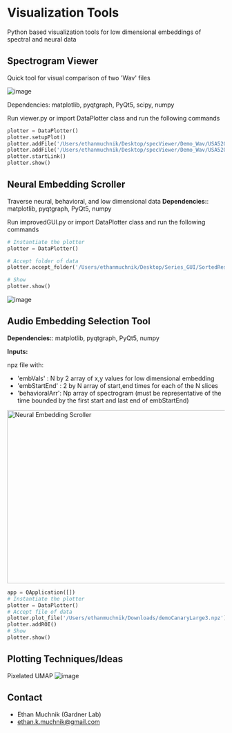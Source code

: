 # Visualization Tools

Python based visualization tools for low dimensional embeddings of spectral and neural data 

## **Spectrogram Viewer** 
Quick tool for visual comparison of two 'Wav' files 



![image](https://github.com/emuchni2/neuralVisuals/assets/85625059/94162dd3-e187-40c8-988f-dcbe13954e9a)

Dependencies: matplotlib, pyqtgraph, PyQt5, scipy, numpy

Run viewer.py or import DataPlotter class and run the following commands

```python
plotter = DataPlotter()
plotter.setupPlot()
plotter.addFile('/Users/ethanmuchnik/Desktop/specViewer/Demo_Wav/USA5207_45107.22309894_6_30_6_11_49.wav','top')
plotter.addFile('/Users/ethanmuchnik/Desktop/specViewer/Demo_Wav/USA5207_45107.22652648_6_30_6_17_32.wav','bottom')
plotter.startLink()
plotter.show()
```

## **Neural Embedding Scroller**
Traverse neural, behavioral, and low dimensional data
**Dependencies:**: matplotlib, pyqtgraph, PyQt5, numpy

Run improvedGUI.py or import DataPlotter class and run the following commands

```python
# Instantiate the plotter    
plotter = DataPlotter()

# Accept folder of data
plotter.accept_folder('/Users/ethanmuchnik/Desktop/Series_GUI/SortedResults/Pk146-Jul28')

# Show
plotter.show()
```
![image](https://github.com/emuchni2/neuralVisuals/assets/85625059/f5c6871f-6c12-4026-b0a3-05cc8a2c88b0)



## **Audio Embedding Selection Tool**

**Dependencies:**: matplotlib, pyqtgraph, PyQt5, numpy

**Inputs:**

npz file with:

- 'embVals' : N by 2 array of x,y values for low dimensional embedding
- 'embStartEnd' : 2 by N array of start,end times for each of the N slices
- 'behavioralArr': Np array of spectrogram (must be representative of the time bounded by the first start and last end of embStartEnd)

<img src="https://github.com/emuchni2/neuralVisuals/assets/85625059/4cd190a7-2a69-44f6-98d3-722ef7b6bd22" alt="Neural Embedding Scroller" width="600" height="400">

```python
app = QApplication([])
# Instantiate the plotter    
plotter = DataPlotter()
# Accept file of data
plotter.plot_file('/Users/ethanmuchnik/Downloads/demoCanaryLarge3.npz')
plotter.addROI()
# Show
plotter.show()
```

## **Plotting Techniques/Ideas**

Pixelated UMAP 
![image](https://github.com/emuchni2/neuralVisuals/assets/85625059/91a05a0d-c717-48be-b42b-f2fda3467e9f)

## **Contact**
- Ethan Muchnik (Gardner Lab)
- ethan.k.muchnik@gmail.com
